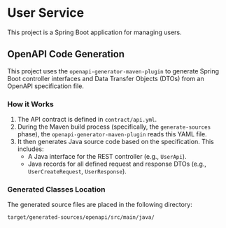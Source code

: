 # User Service

This project is a Spring Boot application for managing users.

## OpenAPI Code Generation

This project uses the `openapi-generator-maven-plugin` to generate Spring Boot controller interfaces and Data Transfer Objects (DTOs) from an OpenAPI specification file.

### How it Works

1.  The API contract is defined in `contract/api.yml`.
2.  During the Maven build process (specifically, the `generate-sources` phase), the `openapi-generator-maven-plugin` reads this YAML file.
3.  It then generates Java source code based on the specification. This includes:
    *   A Java interface for the REST controller (e.g., `UserApi`).
    *   Java records for all defined request and response DTOs (e.g., `UserCreateRequest`, `UserResponse`).

### Generated Classes Location

The generated source files are placed in the following directory:

`target/generated-sources/openapi/src/main/java/`
